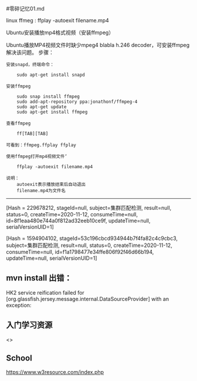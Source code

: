 #零碎记忆01.md

linux ffmeg : ffplay -autoexit filename.mp4

Ubuntu安装播放mp4格式视频（安装ffmpeg）

Ubuntu播放MP4视频文件时缺少mpeg4 blabla h.246 decoder，可安装ffmpeg解决该问题。
步骤：

    安装snapd，终端命令：

        sudo apt-get install snapd

    安装ffmpeg

        sudo snap install ffmpeg
        sudo add-apt-repository ppa:jonathonf/ffmpeg-4
        sudo apt-get update
        sudo apt-get install ffmpeg

    查看ffmpeg

        ff[TAB][TAB]

    可看到：ffmpeg.ffplay ffplay

    使用ffmpeg打开mp4视频文件‘

        ffplay -autoexit filename.mp4

    说明：
        autoexit表示播放结束后自动退出
        filename.mp4为文件名



***

 [Hash = 229678212, stageId=null, subject=集群匹配检测, result=null, status=0, createTime=2020-11-12, consumeTime=null, id=8f1eaa480e744a0f812ad32eeb10ce9f, updateTime=null, serialVersionUID=1]


 [Hash = 1594904102, stageId=53c196cbcd934944b7f4fa82c4c9cbc3, subject=集群匹配检测, result=null, status=0, createTime=2020-11-12, consumeTime=null, id=f1a1798477e34ffe806f92f46d66b194, updateTime=null, serialVersionUID=1]

 ##  mvn install 出错： 
 HK2 service reification failed for [org.glassfish.jersey.message.internal.DataSourceProvider] with an exception:


## 入门学习资源

<<The little Schemer>>




## School 
https://www.w3resource.com/index.php







